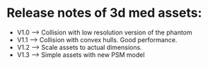 # Release notes of 3d med assets:

* V1.0 --> Collision with low resolution version of the phantom
* V1.1 --> Collision with convex hulls. Good performance.
* V1.2 --> Scale assets to actual dimensions.
* V1.3 --> Simple assets with new PSM model

